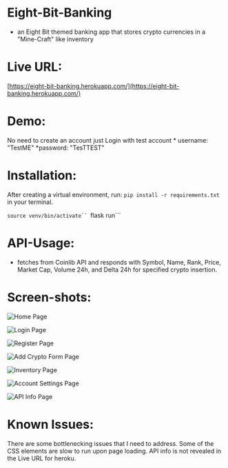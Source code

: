 # Eight-Bit-Banking

* an Eight Bit themed banking app that stores crypto currencies in a "Mine-Craft" like inventory

# Live URL:  

[https://eight-bit-banking.herokuapp.com/](https://eight-bit-banking.herokuapp.com/)

# Demo:

No need to create an account just Login with test account * username: "TestME" *password: "TesTTEST"

# Installation:

After creating a virtual environment, run: ```pip install -r requirements.txt``` in your terminal.

```source venv/bin/activate``
```flask run```


# API-Usage:

* fetches from Coinlib API and responds with Symbol, Name, Rank, Price, Market Cap, Volume 24h, and Delta 24h for specified crypto insertion.

# Screen-shots:

![Home Page](./screenshots/Home-Page.png)

![Login Page](./screenshots/Login-Page.png)

![Register Page](./screenshots/Register-Page.png)

![Add Crypto Form Page](./screenshots/Add-Crypto-Form-Page.png)

![Inventory Page](./screenshots/Inventory-Page.png)

![Account Settings Page](./screenshots/Account-Settings-Page.png)

![API Info Page](./screenshots/API-Info-Page.png)


# Known Issues: 

There are some bottlenecking issues that I need to address. Some of the CSS elements are slow to run upon page loading. API info is not revealed in the Live URL for heroku.